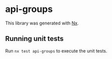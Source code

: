 # api-groups

This library was generated with [Nx](https://nx.dev).

## Running unit tests

Run `nx test api-groups` to execute the unit tests.
